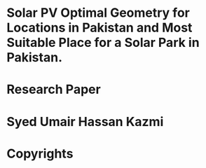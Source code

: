 # Solar PV Optimal Geometry for Locations in Pakistan and Most Suitable Place for a Solar Park in Pakistan.
# Research Paper
# Syed Umair Hassan Kazmi
# Copyrights
